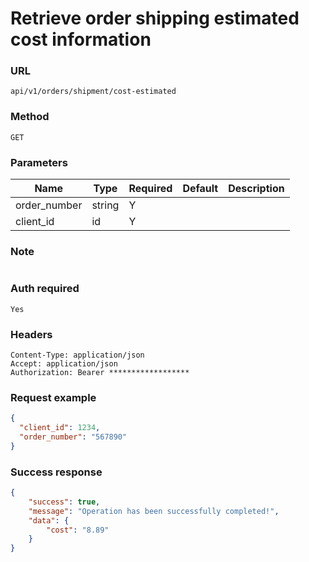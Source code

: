 # Retrieve order shipping estimated cost information

### URL

```text
api/v1/orders/shipment/cost-estimated
```

### Method

```text
GET
```

### Parameters


| Name         | Type   | Required | Default | Description |
|--------------|--------|----------|---------|-------------|
| order_number | string | Y        |         |             |
| client_id    | id     | Y        |         |             |

### Note

```text

```

### Auth required

```text
Yes
```

### Headers

```text
Content-Type: application/json
Accept: application/json
Authorization: Bearer ******************
```

### Request example

```json
{
  "client_id": 1234,
  "order_number": "567890"
}
```

### Success response

```json
{
    "success": true,
    "message": "Operation has been successfully completed!",
    "data": {
        "cost": "8.89"
    }
}
```